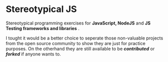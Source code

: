 # Stereotypical JS
Stereotypical programming exercises for **JavaScript, NodeJS** and **JS Testing frameworks and libraries** . 

I tought it would be a better choice to seperate those non-valuable projects from the open source community to show they are just for practice purposes. On the otherhand they are still available to be ***contributed*** or ***forked*** if anyone wants to.

